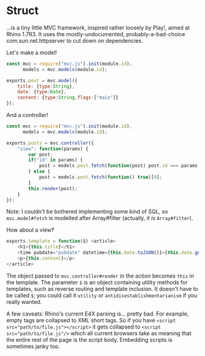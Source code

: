 Struct
======
...is a tiny little MVC framework, inspired rather loosely by Play!, aimed at Rhino 1.7R3. It uses the mostly-undocumented, probably-a-bad-choice com.sun.net.httpserver to cut down on dependencies.

Let's make a model!

```javascript
const mvc = require("mvc.js").init(module.id),
      models = mvc.models(module.id);

exports.post = mvc.model({
	title: {type:String},
	date: {type:Date},
	content: {type:String,flags:["main"]}
});
```
And a controller!

```javascript
const mvc = require("mvc.js").init(module.id),
      models = mvc.models(module.id);

exports.posts = mvc.controller({
	"view": function(params) {
		var post;
		if("id" in params) {
			post = models.post.fetch(function(post) post.id === params.id)[0];
		} else {
			post = models.post.fetch(function() true)[0];
		}
		this.render(post);
	}
});
```
Note: I couldn't be bothered implementing some kind of SQL, so ```mvc.model#fetch``` is modelled after Array#filter (actually, it *is* ```Array#filter```).


How about a view‽

```javascript
exports.template = function($) <article>
	<h1>{this.title}</h1>
	<time pubdate="pubdate" datetime={this.date.toJSON()}>{this.date.getDate()}/{this.date.getMonth()+1}/{this.date.getFullYear()}</time>
	<p>{this.content}</p>
</article>
```
The object passed to ```mvc.controller#render``` in the action becomes ```this``` in the template. The parameter ```$``` is an object containing utility methods for templates, such as reverse routing and template inclusion. It doesn't have to be called ```$```; you could call it ```utility``` or ```antidisestablishmentarianism``` if you really wanted.

A few caveats: Rhino's current E4X parsing is... pretty bad. For example, empty tags are collapsed to XML short tags. So if you have ```<script src="path/to/file.js"></script>``` it gets collapsed to ```<script src="path/to/file.js"/>``` which all current browsers take as meaning that the entire rest of the page is the script body. Embedding scripts is sometimes janky too.